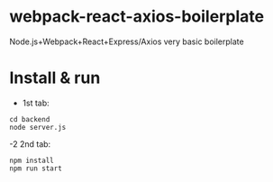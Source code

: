 # webpack-react-axios-boilerplate
Node.js+Webpack+React+Express/Axios very basic boilerplate

# Install & run

-  1st tab:
```
cd backend
node server.js
```

-2 2nd tab:

```
npm install
npm run start
```
